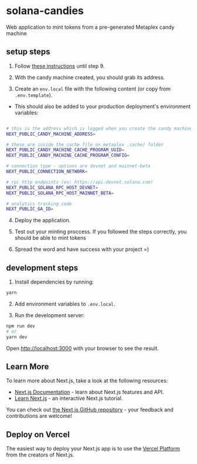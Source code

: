 # solana-candies

Web application to mint tokens from a pre-generated Metaplex candy machine

## setup steps

1. Follow [these instructions](https://threadreaderapp.com/thread/1433816437525659658.html) until step 9.

2. With the candy machine created, you should grab its address.

3. Create an `env.local` file with the following content (or copy from `.env.template`).

- This should also be added to your production deployment's environment variables:

```bash

# this is the address which is logged when you create the candy machine
NEXT_PUBLIC_CANDY_MACHINE_ADDRESS=

# these are inside the cache file on metaplex .cache/ folder
NEXT_PUBLIC_CANDY_MACHINE_CACHE_PROGRAM_UUID=
NEXT_PUBLIC_CANDY_MACHINE_CACHE_PROGRAM_CONFIG=

# connection type - options are devnet and mainnet-beta
NEXT_PUBLIC_CONNECTION_NETWORK=

# rpc http endpoints (ex: https://api.devnet.solana.com)
NEXT_PUBLIC_SOLANA_RPC_HOST_DEVNET=
NEXT_PUBLIC_SOLANA_RPC_HOST_MAINNET_BETA=

# analytics tracking code
NEXT_PUBLIC_GA_ID=
```

4. Deploy the application.

5. Test out your minting proccess. If you followed the steps correctly, you should be able to mint tokens

6. Spread the word and have success with your project =)

## development steps

1. Install dependencies by running:

```bash
yarn
```

2. Add environment variables to `.env.local`.

3. Run the development server:

```bash
npm run dev
# or
yarn dev
```

Open [http://localhost:3000](http://localhost:3000) with your browser to see the result.

## Learn More

To learn more about Next.js, take a look at the following resources:

- [Next.js Documentation](https://nextjs.org/docs) - learn about Next.js features and API.
- [Learn Next.js](https://nextjs.org/learn) - an interactive Next.js tutorial.

You can check out [the Next.js GitHub repository](https://github.com/vercel/next.js/) - your feedback and contributions are welcome!

## Deploy on Vercel

The easiest way to deploy your Next.js app is to use the [Vercel Platform](https://vercel.com/new?utm_medium=default-template&filter=next.js&utm_source=create-next-app&utm_campaign=create-next-app-readme) from the creators of Next.js.
